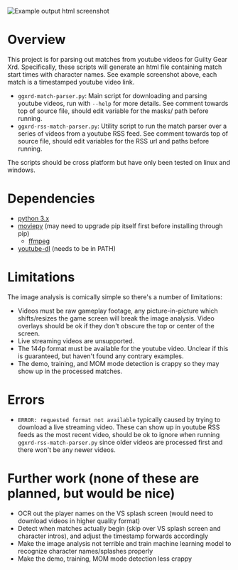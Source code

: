 ![Example output html screenshot](https://raw.githubusercontent.com/nxths/ggxrd-match-parser/master/screenshots/example.jpg)

# Overview
This project is for parsing out matches from youtube videos for Guilty Gear Xrd. Specifically, these scripts will generate an html file containing match start times with character names. See example screenshot above, each match is a timestamped youtube video link.

* ``ggxrd-match-parser.py``: Main script for downloading and parsing youtube videos, run with ``--help`` for more details. See comment towards top of source file, should edit variable for the masks/ path before running.
* ``ggxrd-rss-match-parser.py``: Utility script to run the match parser over a series of videos from a youtube RSS feed. See comment towards top of source file, should edit variables for the RSS url and paths before running.

The scripts should be cross platform but have only been tested on linux and windows.

# Dependencies
* [python 3.x](https://www.python.org/)
* [moviepy](https://zulko.github.io/moviepy/) (may need to upgrade pip itself first before installing through pip)
  * [ffmpeg](https://www.ffmpeg.org/)
* [youtube-dl](https://rg3.github.io/youtube-dl/) (needs to be in PATH)

# Limitations
The image analysis is comically simple so there's a number of limitations:
* Videos must be raw gameplay footage, any picture-in-picture which shifts/resizes the game screen will break the image analysis. Video overlays should be ok if they don't obscure the top or center of the screen.
* Live streaming videos are unsupported.
* The 144p format must be available for the youtube video. Unclear if this is guaranteed, but haven't found any contrary examples.
* The demo, training, and MOM mode detection is crappy so they may show up in the processed matches.

# Errors
* ``ERROR: requested format not available`` typically caused by trying to download a live streaming video. These can show up in youtube RSS feeds as the most recent video, should be ok to ignore when running ``ggxrd-rss-match-parser.py`` since older videos are processed first and there won't be any newer videos.

# Further work (none of these are planned, but would be nice)
* OCR out the player names on the VS splash screen (would need to download videos in higher quality format)
* Detect when matches actually begin (skip over VS splash screen and character intros), and adjust the timestamp forwards accordingly
* Make the image analysis not terrible and train machine learning model to recognize character names/splashes properly
* Make the demo, training, MOM mode detection less crappy
